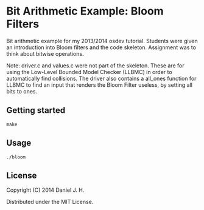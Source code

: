 # Bit Arithmetic Example: Bloom Filters

Bit arithmetic example for my 2013/2014 osdev tutorial. Students were given an introduction into Bloom filters and the code skeleton. Assignment was to think about bitwise operations.

Note: driver.c and values.c were not part of the skeleton. These are for using the Low-Level Bounded Model Checker (LLBMC) in order to automatically find collisions. The driver also contains a all\_ones function for LLBMC to find an input that renders the Bloom Filter useless, by setting all bits to ones.

## Getting started

    make

## Usage

    ./bloom

## License

Copyright (C) 2014 Daniel J. H.

Distributed under the MIT License.
